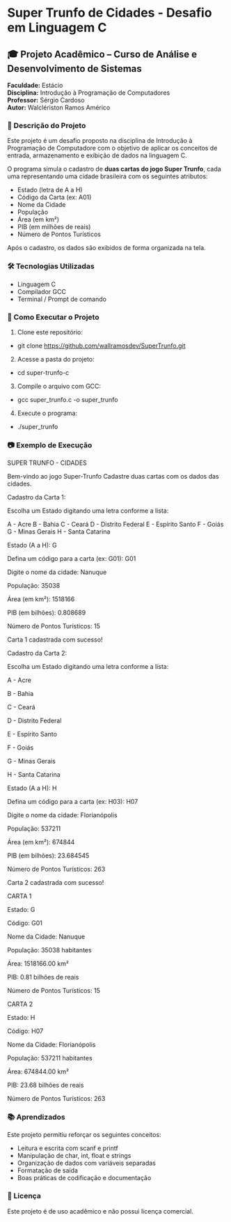 # Super Trunfo de Cidades - Desafio em Linguagem C


## 🎓 Projeto Acadêmico – Curso de Análise e Desenvolvimento de Sistemas  
**Faculdade:** Estácio  
**Disciplina:** Introdução à Programação de Computadores  
**Professor:** Sérgio Cardoso  
**Autor:** Walclériston Ramos Américo


### 📌 Descrição do Projeto

Este projeto é um desafio proposto na disciplina de Introdução à Programação de Computadore com o objetivo de aplicar os conceitos de entrada, armazenamento e exibição de dados na linguagem C.

O programa simula o cadastro de **duas cartas do jogo Super Trunfo**, cada uma representando uma cidade brasileira com os seguintes atributos:

- Estado (letra de A a H)
- Código da Carta (ex: A01)
- Nome da Cidade
- População
- Área (em km²)
- PIB (em milhões de reais)
- Número de Pontos Turísticos

Após o cadastro, os dados são exibidos de forma organizada na tela.


### 🛠️ Tecnologias Utilizadas

- Linguagem C
- Compilador GCC
- Terminal / Prompt de comando


### 🚀 Como Executar o Projeto

1. Clone este repositório:
- git clone https://github.com/wallramosdev/SuperTrunfo.git

2. Acesse a pasta do projeto:
- cd super-trunfo-c

3. Compile o arquivo com GCC:
- gcc super_trunfo.c -o super_trunfo

4. Execute o programa: 
- ./super_trunfo

### 📷 Exemplo de Execução

SUPER TRUNFO - CIDADES

Bem-vindo ao jogo Super-Trunfo
Cadastre duas cartas com os dados das cidades.

Cadastro da Carta 1:

Escolha um Estado digitando uma letra conforme a lista:

A - Acre
B - Bahia
C - Ceará
D - Distrito Federal
E - Espírito Santo
F - Goiás
G - Minas Gerais
H - Santa Catarina

Estado (A a H): G

Defina um código para a carta (ex: G01): G01

Digite o nome da cidade: Nanuque

População: 35038

Área (em km²): 1518166

PIB (em bilhões): 0.808689

Número de Pontos Turísticos: 15

Carta 1 cadastrada com sucesso!

Cadastro da Carta 2:

Escolha um Estado digitando uma letra conforme a lista:

A - Acre


B - Bahia


C - Ceará


D - Distrito Federal


E - Espírito Santo


F - Goiás


G - Minas Gerais


H - Santa Catarina



Estado (A a H): H

Defina um código para a carta (ex: H03): H07

Digite o nome da cidade: Florianópolis

População: 537211

Área (em km²): 674844

PIB (em bilhões): 23.684545

Número de Pontos Turísticos: 263

Carta 2 cadastrada com sucesso!

CARTA 1

Estado: G

Código: G01

Nome da Cidade: Nanuque

População: 35038 habitantes

Área: 1518166.00 km²

PIB: 0.81 bilhões de reais

Número de Pontos Turísticos: 15


CARTA 2

Estado: H

Código: H07

Nome da Cidade: Florianópolis

População: 537211 habitantes

Área: 674844.00 km²

PIB: 23.68 bilhões de reais

Número de Pontos Turísticos: 263




### 📚 Aprendizados
Este projeto permitiu reforçar os seguintes conceitos:

- Leitura e escrita com scanf e printf
- Manipulação de char, int, float e strings
- Organização de dados com variáveis separadas
- Formatação de saída
- Boas práticas de codificação e documentação


### 📄 Licença
Este projeto é de uso acadêmico e não possui licença comercial.

